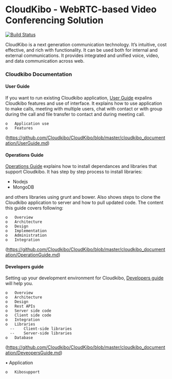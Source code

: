 # CloudKibo - WebRTC-based Video Conferencing Solution  

[![Build Status](https://api.shippable.com/projects/550a83015ab6cc1352a4c97c/badge?branchName=master)](https://app.shippable.com/projects/550a83015ab6cc1352a4c97c/builds/latest)   
      
    
CloudKibo is a next generation communication technology. It’s intuitive, cost effective, and rich with functionality. It can be used both for internal and external communications. It provides integrated and unified voice, video, and data communication across web.

### Cloudkibo Documentation

#### User Guide


If you want to run existing Cloudkibo application, [User Guide](https://github.com/Cloudkibo/CloudKibo/blob/master/cloudkibo_documentation/UserGuide.md) expalins Cloudkibo features and use of interface. It explains how to use application to make calls, meeting with multiple users, chat with contact or with group during the call and file transfer to contact and during meeting call. 

    o	Application use
    o	Features
    
(https://github.com/Cloudkibo/CloudKibo/blob/master/cloudkibo_documentation/UserGuide.md)

#### Operations Guide


[Operations Guide](https://github.com/Cloudkibo/CloudKibo/blob/master/cloudkibo_documentation/OperationGuide.md) explains how to install dependances and libraries that support Cloudkibo. It has step by step process to install  libraries:

- Nodejs
- MongoDB

and others libraries using grunt and bower. Also shows steps to clone the Cloudkibo application to server and how to pull updated code. The content this guide covers following:



    o	Overview
    o	Architecture
    o	Design
    o	Implementation 
    o	Administration
    o	Integration

(https://github.com/Cloudkibo/CloudKibo/blob/master/cloudkibo_documentation/OperationGuide.md)

#### Developers guide


Setting up your development environment for Cloudkibo, [Developers guide ](https://github.com/Cloudkibo/CloudKibo/blob/master/cloudkibo_documentation/DeveopersGuide.md) will help you.  

    o	Overview
    o	Architecture
    o	Design
    o	Rest APIs
    o	Server side code
    o	Client side code
    o	Integration
    o	Libraries
      --	Client-side libraries 
      --	Server-side libraries
    o	Database
    
(https://github.com/Cloudkibo/CloudKibo/blob/master/cloudkibo_documentation/DeveopersGuide.md)

•	Application

    o	Kibosupport


